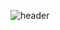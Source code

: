 ![header](https://capsule-render.vercel.app/api?type=waving&color=auto&height=300&section=header&text=WELCOME&fontSize=40-nl-kim%'project&fontSize=20)
